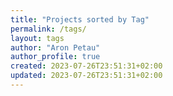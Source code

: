 ```yaml
---
title: "Projects sorted by Tag"
permalink: /tags/
layout: tags
author: "Aron Petau"
author_profile: true
created: 2023-07-26T23:51:31+02:00
updated: 2023-07-26T23:51:31+02:00
---
```


